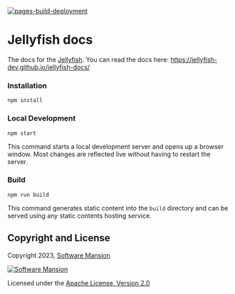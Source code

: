 [![pages-build-deployment](https://github.com/jellyfish-dev/jellyfish-docs/actions/workflows/build_pages.yml/badge.svg)](https://github.com/jellyfish-dev/jellyfish-docs/actions/workflows/pages/pages-build-deployment)

# Jellyfish docs

The docs for the [Jellyfish](https://github.com/jellyfish-dev/jellyfish).
You can read the docs here: https://jellyfish-dev.github.io/jellyfish-docs/

### Installation

```
npm install
```

### Local Development

```
npm start
```

This command starts a local development server and opens up a browser window. Most changes are reflected live without having to restart the server.

### Build

```
npm run build
```

This command generates static content into the `build` directory and can be served using any static contents hosting service.

## Copyright and License

Copyright 2023, [Software Mansion](https://swmansion.com/?utm_source=git&utm_medium=readme&utm_campaign=jellyfish)

[![Software Mansion](https://logo.swmansion.com/logo?color=white&variant=desktop&width=200&tag=membrane-github)](https://swmansion.com/?utm_source=git&utm_medium=readme&utm_campaign=jellyfish)

Licensed under the [Apache License, Version 2.0](LICENSE)

